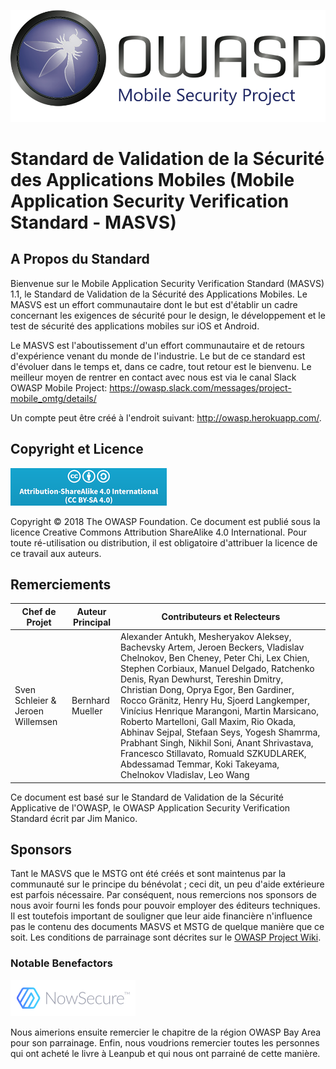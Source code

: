 
![OWASP LOGO](Images/OWASP_logo.png)

# Standard de Validation de la Sécurité des Applications Mobiles (Mobile Application Security Verification Standard - MASVS)

## A Propos du Standard

Bienvenue sur le Mobile Application Security Verification Standard (MASVS) 1.1, le Standard de Validation de la Sécurité des Applications Mobiles. Le MASVS est un effort communautaire dont le but est d'établir un cadre concernant les exigences de sécurité pour le design, le développement et le test de sécurité des applications mobiles sur iOS et Android.

Le MASVS est l'aboutissement d'un effort communautaire et de retours d'expérience venant du monde de l'industrie. Le but de ce standard est d'évoluer dans le temps et, dans ce cadre, tout retour est le bienvenu. Le meilleur moyen de rentrer en contact avec nous est via le canal Slack OWASP Mobile Project: https://owasp.slack.com/messages/project-mobile_omtg/details/

Un compte peut être créé à l'endroit suivant: http://owasp.herokuapp.com/.

## Copyright et Licence

![license](images/CC-license.png)

Copyright © 2018 The OWASP Foundation. Ce document est publié sous la licence Creative Commons Attribution ShareAlike 4.0 International. Pour toute ré-utilisation ou distribution, il est obligatoire d'attribuer la licence de ce travail aux auteurs.

<div style="page-break-after: always;"></div>

## Remerciements

| Chef de Projet | Auteur Principal | Contributeurs et Relecteurs
| --- | --- | --- |
| Sven Schleier & Jeroen Willemsen | Bernhard Mueller | Alexander Antukh, Mesheryakov Aleksey, Bachevsky Artem, Jeroen Beckers, Vladislav Chelnokov, Ben Cheney, Peter Chi, Lex Chien, Stephen Corbiaux, Manuel Delgado, Ratchenko Denis, Ryan Dewhurst, Tereshin Dmitry, Christian Dong, Oprya Egor, Ben Gardiner, Rocco Gränitz, Henry Hu, Sjoerd Langkemper, Vinícius Henrique Marangoni, Martin Marsicano, Roberto Martelloni, Gall Maxim, Rio Okada, Abhinav Sejpal, Stefaan Seys, Yogesh Shamrma, Prabhant Singh, Nikhil Soni, Anant Shrivastava, Francesco Stillavato, Romuald SZKUDLAREK, Abdessamad Temmar, Koki Takeyama, Chelnokov Vladislav, Leo Wang |

Ce document est basé sur le Standard de Validation de la Sécurité Applicative de l'OWASP, le OWASP Application Security Verification Standard écrit par Jim Manico.

## Sponsors

Tant le MASVS que le MSTG ont été créés et sont maintenus par la communauté sur le principe du bénévolat ; ceci dit, un peu d'aide extérieure est parfois nécessaire. Par conséquent, nous remercions nos sponsors de nous avoir fourni les fonds pour pouvoir employer des éditeurs techniques. Il est toutefois important de souligner que leur aide financière n'influence pas le contenu des documents MASVS et MSTG de quelque manière que ce soit. Les conditions de parrainage sont décrites sur le [OWASP Project Wiki](https://www.owasp.org/index.php/OWASP_Mobile_Security_Testing_Guide#tab=Sponsorship_Packages "OWASP Mobile Security Testing Guide Sponsorship Packages").

### Notable Benefactors

[![NowSecure](images/NowSecure_logo.png)](https://www.nowsecure.com/ "NowSecure")

Nous aimerions ensuite remercier le chapitre de la région OWASP Bay Area pour son parrainage. Enfin, nous voudrions remercier toutes les personnes qui ont acheté le livre à Leanpub et qui nous ont parrainé de cette manière.
